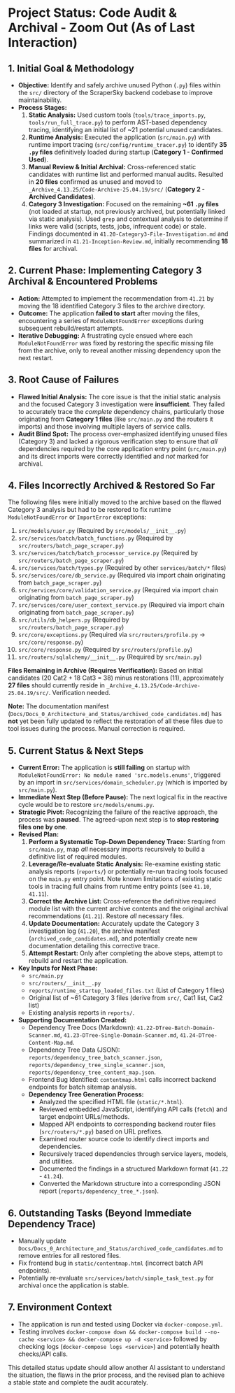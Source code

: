 # Project Status: Code Audit & Archival - Zoom Out (As of Last Interaction)

## 1. Initial Goal & Methodology

- **Objective:** Identify and safely archive unused Python (`.py`) files within the `src/` directory of the ScraperSky backend codebase to improve maintainability.
- **Process Stages:**
  1.  **Static Analysis:** Used custom tools (`tools/trace_imports.py`, `tools/run_full_trace.py`) to perform AST-based dependency tracing, identifying an initial list of ~21 potential unused candidates.
  2.  **Runtime Analysis:** Executed the application (`src/main.py`) with runtime import tracing (`src/config/runtime_tracer.py`) to identify **35 `.py` files** definitively loaded during startup (**Category 1 - Confirmed Used**).
  3.  **Manual Review & Initial Archival:** Cross-referenced static candidates with runtime list and performed manual audits. Resulted in **20 files** confirmed as unused and moved to `_Archive_4.13.25/Code-Archive-25.04.19/src/` (**Category 2 - Archived Candidates**).
  4.  **Category 3 Investigation:** Focused on the remaining **~61 `.py` files** (not loaded at startup, not previously archived, but potentially linked via static analysis). Used `grep` and contextual analysis to determine if links were valid (scripts, tests, jobs, infrequent code) or stale. Findings documented in `41.20-Category3-File-Investigation.md` and summarized in `41.21-Inception-Review.md`, initially recommending **18 files** for archival.

## 2. Current Phase: Implementing Category 3 Archival & Encountered Problems

- **Action:** Attempted to implement the recommendation from `41.21` by moving the 18 identified Category 3 files to the archive directory.
- **Outcome:** The application **failed to start** after moving the files, encountering a series of `ModuleNotFoundError` exceptions during subsequent rebuild/restart attempts.
- **Iterative Debugging:** A frustrating cycle ensued where each `ModuleNotFoundError` was fixed by restoring the specific missing file from the archive, only to reveal another missing dependency upon the next restart.

## 3. Root Cause of Failures

- **Flawed Initial Analysis:** The core issue is that the initial static analysis and the focused Category 3 investigation were **insufficient**. They failed to accurately trace the _complete_ dependency chains, particularly those originating from **Category 1 files** (like `src/main.py` and the routers it imports) and those involving multiple layers of service calls.
- **Audit Blind Spot:** The process over-emphasized identifying unused files (Category 3) and lacked a rigorous verification step to ensure that _all_ dependencies required by the core application entry point (`src/main.py`) and its direct imports were correctly identified and _not_ marked for archival.

## 4. Files Incorrectly Archived & Restored So Far

The following files were initially moved to the archive based on the flawed Category 3 analysis but had to be restored to fix runtime `ModuleNotFoundError` or `ImportError` exceptions:

1.  `src/models/user.py` (Required by `src/models/__init__.py`)
2.  `src/services/batch/batch_functions.py` (Required by `src/routers/batch_page_scraper.py`)
3.  `src/services/batch/batch_processor_service.py` (Required by `src/routers/batch_page_scraper.py`)
4.  `src/services/batch/types.py` (Required by other `services/batch/*` files)
5.  `src/services/core/db_service.py` (Required via import chain originating from `batch_page_scraper.py`)
6.  `src/services/core/validation_service.py` (Required via import chain originating from `batch_page_scraper.py`)
7.  `src/services/core/user_context_service.py` (Required via import chain originating from `batch_page_scraper.py`)
8.  `src/utils/db_helpers.py` (Required by `src/routers/batch_page_scraper.py`)
9.  `src/core/exceptions.py` (Required via `src/routers/profile.py` -> `src/core/response.py`)
10. `src/core/response.py` (Required by `src/routers/profile.py`)
11. `src/routers/sqlalchemy/__init__.py` (Required by `src/main.py`)

**Files Remaining in Archive (Requires Verification):** Based on initial candidates (20 Cat2 + 18 Cat3 = 38) minus restorations (11), approximately **27 files** should currently reside in `_Archive_4.13.25/Code-Archive-25.04.19/src/`. Verification needed.

**Note:** The documentation manifest (`Docs/Docs_0_Architecture_and_Status/archived_code_candidates.md`) has **not** yet been fully updated to reflect the restoration of all these files due to tool issues during the process. Manual correction is required.

## 5. Current Status & Next Steps

- **Current Error:** The application is **still failing** on startup with `ModuleNotFoundError: No module named 'src.models.enums'`, triggered by an import in `src/services/domain_scheduler.py` (which is imported by `src/main.py`).
- **Immediate Next Step (Before Pause):** The next logical fix in the reactive cycle would be to restore `src/models/enums.py`.
- **Strategic Pivot:** Recognizing the failure of the reactive approach, the process was **paused**. The agreed-upon next step is to **stop restoring files one by one**.
- **Revised Plan:**
  1.  **Perform a Systematic Top-Down Dependency Trace:** Starting from `src/main.py`, map _all_ necessary imports recursively to build a definitive list of required modules.
  2.  **Leverage/Re-evaluate Static Analysis:** Re-examine existing static analysis reports (`reports/`) or potentially re-run tracing tools focused on the `main.py` entry point. Note known limitations of existing static tools in tracing full chains from runtime entry points (see `41.10`, `41.11`).
  3.  **Correct the Archive List:** Cross-reference the definitive required module list with the current archive contents and the original archival recommendations (`41.21`). Restore _all_ necessary files.
  4.  **Update Documentation:** Accurately update the Category 3 investigation log (`41.20`), the archive manifest (`archived_code_candidates.md`), and potentially create new documentation detailing this corrective trace.
  5.  **Attempt Restart:** Only after completing the above steps, attempt to rebuild and restart the application.
- **Key Inputs for Next Phase:**
  - `src/main.py`
  - `src/routers/__init__.py`
  - `reports/runtime_startup_loaded_files.txt` (List of Category 1 files)
  - Original list of ~61 Category 3 files (derive from `src/`, Cat1 list, Cat2 list)
  - Existing analysis reports in `reports/`.
- **Supporting Documentation Created:**
  - Dependency Tree Docs (Markdown): `41.22-DTree-Batch-Domain-Scanner.md`, `41.23-DTree-Single-Domain-Scanner.md`, `41.24-DTree-Content-Map.md`.
  - Dependency Tree Data (JSON): `reports/dependency_tree_batch_scanner.json`, `reports/dependency_tree_single_scanner.json`, `reports/dependency_tree_content_map.json`.
  - Frontend Bug Identified: `contentmap.html` calls incorrect backend endpoints for batch sitemap analysis.
  - **Dependency Tree Generation Process:**
    - Analyzed the specified HTML file (`static/*.html`).
    - Reviewed embedded JavaScript, identifying API calls (`fetch`) and target endpoint URLs/methods.
    - Mapped API endpoints to corresponding backend router files (`src/routers/*.py`) based on URL prefixes.
    - Examined router source code to identify direct imports and dependencies.
    - Recursively traced dependencies through service layers, models, and utilities.
    - Documented the findings in a structured Markdown format (`41.22` - `41.24`).
    - Converted the Markdown structure into a corresponding JSON report (`reports/dependency_tree_*.json`).

## 6. Outstanding Tasks (Beyond Immediate Dependency Trace)

- Manually update `Docs/Docs_0_Architecture_and_Status/archived_code_candidates.md` to remove entries for all restored files.
- Fix frontend bug in `static/contentmap.html` (incorrect batch API endpoints).
- Potentially re-evaluate `src/services/batch/simple_task_test.py` for archival once the application is stable.

## 7. Environment Context

- The application is run and tested using Docker via `docker-compose.yml`.
- Testing involves `docker-compose down && docker-compose build --no-cache <service> && docker-compose up -d <service>` followed by checking logs (`docker-compose logs <service>`) and potentially health checks/API calls.

This detailed status update should allow another AI assistant to understand the situation, the flaws in the prior process, and the revised plan to achieve a stable state and complete the audit accurately.
